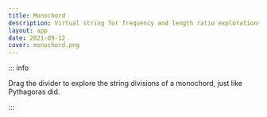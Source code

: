 ```yaml
---
title: Monochord
description: Virtual string for frequency and length ratio explorations
layout: app
date: 2021-09-12
cover: monochord.png
---
```


<script setup>
import { defineClientComponent } from 'vitepress'

const MonoChord = defineClientComponent(() => {
  return import('./MonoChord.vue')
})
</script>

<MonoChord style="position: sticky; top: 0;"  />

::: info

Drag the divider to explore the string divisions of a monochord, just like Pythagoras did.

:::